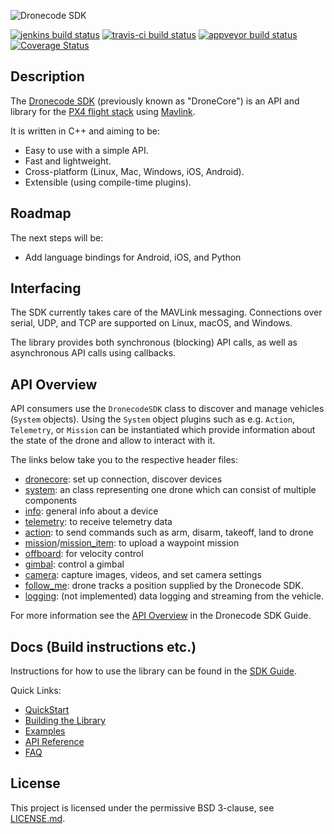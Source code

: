 ![Dronecode SDK](https://github.com/dronecore/sdk_docs/raw/develop/assets/site/sdk_logo_full.jpg)

[![jenkins build status](http://ci.px4.io:8080/buildStatus/icon?job=DronecodeSDK/develop)](http://ci.px4.io:8080/blue/organizations/jenkins/DronecodeSDK/activity)
[![travis-ci build status](https://travis-ci.org/Dronecode/DronecodeSDK.svg?branch=develop)](https://travis-ci.org/Dronecode/DronecodeSDK)
[![appveyor build status](https://ci.appveyor.com/api/projects/status/1ntjvooywpxmoir8/branch/develop?svg=true)](https://ci.appveyor.com/project/julianoes/dronecore/branch/develop)
[![Coverage Status](https://coveralls.io/repos/github/Dronecode/DronecodeSDK/badge.svg?branch=develop)](https://coveralls.io/github/Dronecode/DronecodeSDK?branch=develop)

## Description

The [Dronecode SDK](https://www.dronecode.org/sdk/) (previously known as "DroneCore") is an API and library for the [PX4 flight stack](http://github.com/PX4/Firmware) using [Mavlink](https://mavlink.io/en/).

It is written in C++ and aiming to be:

- Easy to use with a simple API.
- Fast and lightweight.
- Cross-platform (Linux, Mac, Windows, iOS, Android).
- Extensible (using compile-time plugins).

## Roadmap

The next steps will be:

- Add language bindings for Android, iOS, and Python

## Interfacing

The SDK currently takes care of the MAVLink messaging. Connections over serial, UDP, and TCP are supported on Linux, macOS, and Windows.

The library provides both synchronous (blocking) API calls, as well as asynchronous API calls using callbacks.

## API Overview

API consumers use the `DronecodeSDK` class to discover and manage vehicles (`System` objects). Using the `System` object plugins such as e.g. `Action`, `Telemetry`, or `Mission` can be instantiated which provide information about the state of the drone and allow to interact with it.

The links below take you to the respective header files:

- [dronecore](include/dronecore.h): set up connection, discover devices
- [system](include/system.h): an class representing one drone which can consist of multiple components
- [info](plugins/info/info.h): general info about a device
- [telemetry](plugins/telemetry/telemetry.h): to receive telemetry data
- [action](plugins/action/action.h): to send commands such as arm, disarm, takeoff, land to drone
- [mission](plugins/mission/mission.h)/[mission_item](plugins/mission/mission_item.h): to upload a waypoint mission
- [offboard](plugins/offboard/offboard.h): for velocity control
- [gimbal](plugins/gimbal/gimbal.h): control a gimbal
- [camera](plugins/camera/camera.h): capture images, videos, and set camera settings
- [follow_me](plugins/follow_me/follow_me.h): drone tracks a position supplied by the Dronecode SDK.
- [logging](plugins/logging/logging.h): (not implemented) data logging and streaming from the vehicle.

For more information see the [API Overview](https://sdk.dronecode.org/en/#api-overview) in the Dronecode SDK Guide.


## Docs (Build instructions etc.)

Instructions for how to use the library can be found in the [SDK Guide](https://sdk.dronecode.org/en).

Quick Links:

- [QuickStart](https://sdk.dronecode.org/en/getting_started/)
- [Building the Library](https://sdk.dronecode.org/en/contributing/build.html)
- [Examples](https://sdk.dronecode.org/en/examples/)
- [API Reference](https://sdk.dronecode.org/en/api_reference/)
- [FAQ](https://sdk.dronecode.org/en/getting_started/faq.html)


## License

This project is licensed under the permissive BSD 3-clause, see [LICENSE.md](LICENSE.md).
